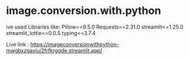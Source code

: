 # image.conversion.with.python

ive used Libraries like:
                          Pillow==9.5.0
                          Requests==2.31.0
                          streamlit<=1.25.0
                          streamlit_lottie<=0.0.5
                          typing<=3.7.4

Live link : https://imageconversionwithpython-mwgbxzgavjui2frfkrggde.streamlit.app/
